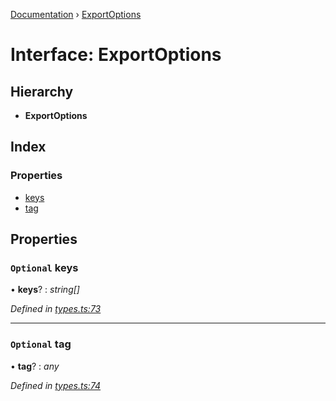 [Documentation](../README.md) › [ExportOptions](exportoptions.md)

# Interface: ExportOptions

## Hierarchy

* **ExportOptions**

## Index

### Properties

* [keys](exportoptions.md#optional-keys)
* [tag](exportoptions.md#optional-tag)

## Properties

### `Optional` keys

• **keys**? : *string[]*

*Defined in [types.ts:73](https://github.com/badbatch/cachemap/blob/2f4f64a/packages/core/src/types.ts#L73)*

___

### `Optional` tag

• **tag**? : *any*

*Defined in [types.ts:74](https://github.com/badbatch/cachemap/blob/2f4f64a/packages/core/src/types.ts#L74)*
